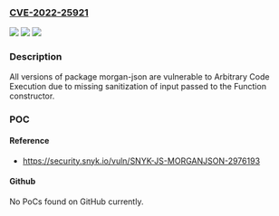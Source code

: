 ### [CVE-2022-25921](https://cve.mitre.org/cgi-bin/cvename.cgi?name=CVE-2022-25921)
![](https://img.shields.io/static/v1?label=Product&message=morgan-json&color=blue)
![](https://img.shields.io/static/v1?label=Version&message=n%2Fa&color=blue)
![](https://img.shields.io/static/v1?label=Vulnerability&message=Arbitrary%20Code%20Execution&color=brighgreen)

### Description

All versions of package morgan-json are vulnerable to Arbitrary Code Execution due to missing sanitization of input passed to the Function constructor.

### POC

#### Reference
- https://security.snyk.io/vuln/SNYK-JS-MORGANJSON-2976193

#### Github
No PoCs found on GitHub currently.

